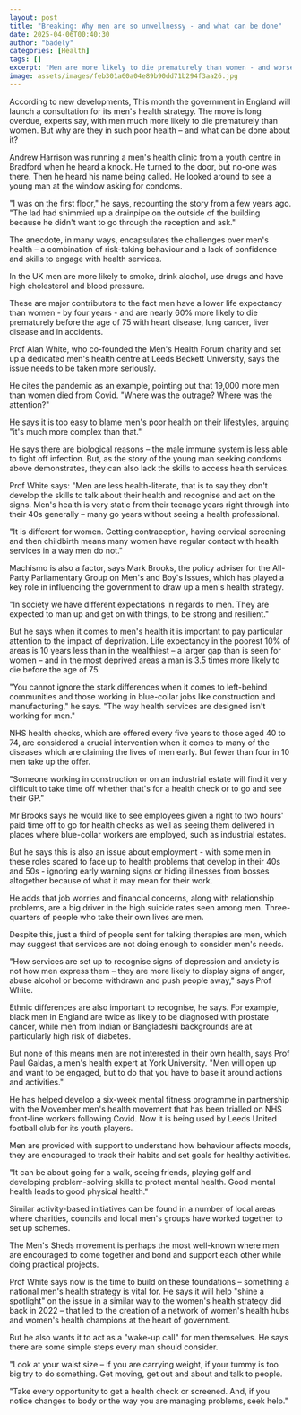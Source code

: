 ```yaml
---
layout: post
title: "Breaking: Why men are so unwellnessy - and what can be done"
date: 2025-04-06T00:40:30
author: "badely"
categories: [Health]
tags: []
excerpt: "Men are more likely to die prematurely than women - and worse at seeking care when they need it."
image: assets/images/feb301a60a04e89b90dd71b294f3aa26.jpg
---
```


According to new developments, This month the government in England will launch a consultation for its men's health strategy. The move is long overdue, experts say, with men much more likely to die prematurely than women. But why are they in such poor health – and what can be done about it?

Andrew Harrison was running a men's health clinic from a youth centre in Bradford when he heard a knock. He turned to the door, but no-one was there. Then he heard his name being called. He looked around to see a young man at the window asking for condoms.

"I was on the first floor," he says, recounting the story from a few years ago. "The lad had shimmied up a drainpipe on the outside of the building because he didn't want to go through the reception and ask."

The anecdote, in many ways, encapsulates the challenges over men's health – a combination of risk-taking behaviour and a lack of confidence and skills to engage with health services.

In the UK men are more likely to smoke, drink alcohol, use drugs and have high cholesterol and blood pressure.

These are major contributors to the fact men have a lower life expectancy than women - by four years - and are nearly 60% more likely to die prematurely before the age of 75 with heart disease, lung cancer, liver disease and in accidents.

Prof Alan White, who co-founded the Men's Health Forum charity and set up a dedicated men's health centre at Leeds Beckett University, says the issue needs to be taken more seriously.

He cites the pandemic as an example, pointing out that 19,000 more men than women died from Covid. "Where was the outrage? Where was the attention?"

He says it is too easy to blame men's poor health on their lifestyles, arguing "it's much more complex than that."

He says there are biological reasons – the male immune system is less able to fight off infection. But, as the story of the young man seeking condoms above demonstrates, they can also lack the skills to access health services.

Prof White says: "Men are less health-literate, that is to say they don't develop the skills to talk about their health and recognise and act on the signs. Men's health is very static from their teenage years right through into their 40s generally – many go years without seeing a health professional.

"It is different for women. Getting contraception, having cervical screening and then childbirth means many women have regular contact with health services in a way men do not."

Machismo is also a factor, says Mark Brooks, the policy adviser for the All-Party Parliamentary Group on Men's and Boy's Issues, which has played a key role in influencing the government to draw up a men's health strategy.

"In society we have different expectations in regards to men. They are expected to man up and get on with things, to be strong and resilient."

But he says when it comes to men's health it is important to pay particular attention to the impact of deprivation. Life expectancy in the poorest 10% of areas is 10 years less than in the wealthiest – a larger gap than is seen for women – and in the most deprived areas a man is 3.5 times more likely to die before the age of 75.

"You cannot ignore the stark differences when it comes to left-behind communities and those working in blue-collar jobs like construction and manufacturing," he says. "The way health services are designed isn't working for men."

NHS health checks, which are offered every five years to those aged 40 to 74, are considered a crucial intervention when it comes to many of the diseases which are claiming the lives of men early. But fewer than four in 10 men take up the offer.

"Someone working in construction or on an industrial estate will find it very difficult to take time off whether that's for a health check or to go and see their GP."

Mr Brooks says he would like to see employees given a right to two hours' paid time off to go for health checks as well as seeing them delivered in places where blue-collar workers are employed, such as industrial estates.

But he says this is also an issue about employment - with some men in these roles scared to face up to health problems that develop in their 40s and 50s - ignoring early warning signs or hiding illnesses from bosses altogether because of what it may mean for their work.

He adds that job worries and financial concerns, along with relationship problems,  are a big driver in the high suicide rates seen among men. Three-quarters of people who take their own lives are men.

Despite this, just a third of people sent for talking therapies are men, which may suggest that services are not doing enough to consider men's needs.

"How services are set up to recognise signs of depression and anxiety is not how men express them – they are more likely to display signs of anger, abuse alcohol or become withdrawn and push people away," says Prof White.

Ethnic differences are also important to recognise, he says. For example, black men in England are twice as likely to be diagnosed with prostate cancer, while men from Indian or Bangladeshi backgrounds are at particularly high risk of diabetes.

But none of this means men are not interested in their own health, says Prof Paul Galdas, a men's health expert at York University. "Men will open up and want to be engaged, but to do that you have to base it around actions and activities."

He has helped develop a six-week mental fitness programme in partnership with the Movember men's health movement that has been trialled on NHS front-line workers following Covid. Now it is being used by Leeds United football club for its youth players.

Men are provided with support to understand how behaviour affects moods, they are encouraged to track their habits and set goals for healthy activities.

"It can be about going for a walk, seeing friends, playing golf and developing problem-solving skills to protect mental health. Good mental health leads to good physical health."

Similar activity-based initiatives can be found in a number of local areas where charities, councils and local men's groups have worked together to set up schemes.

The Men's Sheds movement is perhaps the most well-known where men are encouraged to come together and bond and support each other while doing practical projects.

Prof White says now is the time to build on these foundations – something a national men's health strategy is vital for. He says it will help "shine a spotlight" on the issue in a similar way to the women's health strategy did back in 2022 – that led to the creation of a network of women's health hubs and women's health champions at the heart of government.

But he also wants it to act as a "wake-up call" for men themselves. He says there are some simple steps every man should consider. 

"Look at your waist size – if you are carrying weight, if your tummy is too big try to do something. Get moving, get out and about and talk to people.

"Take every opportunity to get a health check or screened. And, if you notice changes to body or the way you are managing problems, seek help."

